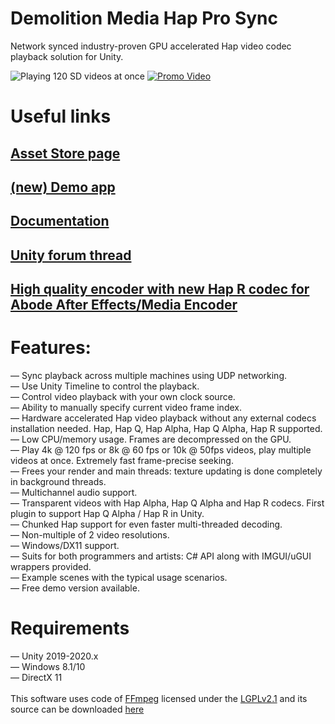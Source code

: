 # Demolition Media Hap Pro Sync

Network synced industry-proven GPU accelerated Hap video codec playback solution for Unity.<br>

![Playing 120 SD videos at once](https://dl.dropboxusercontent.com/s/b2mtso0zza3qq9r/hap_multiple_videos.png "")
[![Promo Video](https://res.cloudinary.com/marcomontalbano/image/upload/v1645133956/video_to_markdown/images/youtube--8MRP-jgj8KA-c05b58ac6eb4c4700831b2b3070cd403.jpg)](https://www.youtube.com/watch?v=8MRP-jgj8KA&feature=emb_logo "Promo Video")

# Useful links
## [Asset Store page](http://u3d.as/2KgC)
## [(new) Demo app](https://dl.orangedox.com/AuXq5EfVqrX8ItbUSJ)
## [Documentation](https://docs.google.com/document/d/1p0n1moSTBEaannk-kJMdyh6gGQRvIqLtbG-3I-NII9w/edit?usp=sharing)
## [Unity forum thread](https://forum.unity.com/threads/released-demolition-media-hap-pro-sync-network-synced-gpu-video-playback.1249987/)
## [High quality encoder with new Hap R codec for Abode After Effects/Media Encoder](https://jokyohapencoder.com/)



# Features:
— Sync playback across multiple machines using UDP networking.<br>
— Use Unity Timeline to control the playback.<br>
— Control video playback with your own clock source.<br>
— Ability to manually specify current video frame index.<br>
— Hardware accelerated Hap video playback without any external codecs installation needed. Hap, Hap Q, Hap Alpha, Hap Q Alpha, Hap R supported.<br>
— Low CPU/memory usage. Frames are decompressed on the GPU.<br>
— Play 4k @ 120 fps or 8k @ 60 fps or 10k @ 50fps videos, play multiple videos at once. Extremely fast frame-precise seeking.<br>
— Frees your render and main threads: texture updating is done completely in background threads.<br>
— Multichannel audio support.<br>
— Transparent videos with Hap Alpha, Hap Q Alpha and Hap R codecs. First plugin to support Hap Q Alpha / Hap R in Unity.<br>
— Chunked Hap support for even faster multi-threaded decoding.<br>
— Non-multiple of 2 video resolutions. <br>
— Windows/DX11 support. <br>
— Suits for both programmers and artists: C# API along with IMGUI/uGUI wrappers provided.<br>
— Example scenes with the typical usage scenarios.<br>
— Free demo version available.<br>

# Requirements
— Unity 2019-2020.x<br>
— Windows 8.1/10<br>
— DirectX 11<br>
<br>
This software uses code of <a href=http://ffmpeg.org>FFmpeg</a> licensed under the <a href=http://www.gnu.org/licenses/old-licenses/lgpl-2.1.html>LGPLv2.1</a> and its source can be downloaded <a href=https://github.com/DemolitionStudios/FFmpeg>here</a>
